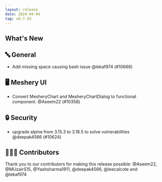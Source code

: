 ```yaml
---
layout: release
date: 2024-04-04
tag: v0.7.43
---
```


## What's New

## 🔤 General

- Add missing space causing bash issue @lekaf974 (#10666)

## 🖥 Meshery UI

- Convert MesheryChart and MesheryChartDialog to functional component. @Aseem22 (#10358)

## 🔒 Security

- upgrade alpine from 3.15.3 to 3.18.5 to solve vulnerabilities @deepak4566 (#10624)

## 👨🏽‍💻 Contributors

Thank you to our contributors for making this release possible:
@Aseem22, @MUzairS15, @Yashsharma1911, @deepak4566, @leecalcote and @lekaf974
